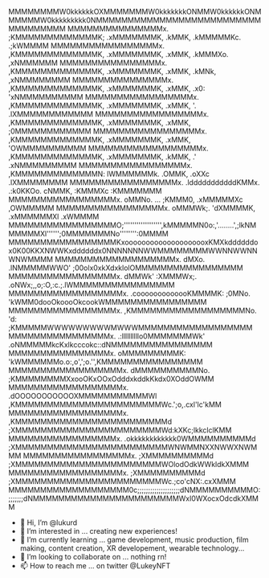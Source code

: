 MMMMMMMMW0kkkkkkOXMMMMMMMW0kkkkkkkONMMW0kkkkkkONMMMMMMW0kkkkkkkkk0NMMMMMMMMMMMMMMMMMMMMMMMMMMMMMMMMMMM
MMMMMMMMMMMMMMMx.      ;KMMMMMMMMMMMMMK;      .xMMMMMMMK,       .kMMK,      .kMMMMMKc.       .;kWMMMM
MMMMMMMMMMMMMMMMMx.      ,KMMMMMMMMMMMMMK,      .xMMMMMMMK,       .xMMK,      .kMMMXo.        ,xNMMMMMM
MMMMMMMMMMMMMMMMx.      ,KMMMMMMMMMMMMMK,      .xMMMMMMMK,       .xMMK,      .kMNk,        ,xNMMMMMMMM
MMMMMMMMMMMMMMMx.      ,KMMMMMMMMMMMMMK,      .xMMMMMMMK,       .xMMK,      .x0:        'xNMMMMMMMMMM
MMMMMMMMMMMMMMMMMx.      ,KMMMMMMMMMMMMMK,      .xMMMMMMMK,       .xMMK,       '.       .lXMMMMMMMMMMMM
MMMMMMMMMMMMMMMMMx.      ,KMMMMMMMMMMMMMK,      .xMMMMMMMK,       .xMMK,                 ;0MMMMMMMMMMMM
MMMMMMMMMMMMMMMMMx.      ,KMMMMMMMMMMMMMK,      .xMMMMMMMK,       .xMMK,                  'OWMMMMMMMMMM
MMMMMMMMMMMMMMMMMMx.      ,KMMMMMMMMMMMMMK,      .xMMMMMMMK,       .kMMK,          .'       .xNMMMMMMMMM
MMMMMMMMMMMMMMMMMx.      ,KMMMMMMMMMMMMMN:       lWMMMMMMk.       .OMMK,        .oXXc       .lXMMMMMMMM
MMMMMMMMMMMMMMMMMx.      .ldddddddddddKMMx.      .:k0KKOo.        cNMMK,       :KMMMXc        :KMMMMMMM
MMMMMMMMMMMMMMMMMx.                   oMMNo.        ...          ;KMMM0,      .xMMMMMXc        ,OWMMMMM
MMMMMMMMMMMMMMMMMx.                   oMMMWk;.                 'dXMMMMK,      .xMMMMMMXl        .xWMMMM
MMMMMMMMMMMMMMMMMO;'''''''''''''''''',kMMMMMN0o:,'........',;lkNMMMMMMXl'''''';0MMMMMMMNo'''''''':0MMMM
MMMMMMMMMMMMMMMMMKxoooooooooooooooooooxKMXkddddddox0K00KKXNWWKxddddddx0NNNNNNNWWMMMMMMMMWWNNWWNNWNWMMMM
MMMMMMMMMMMMMMMMMMMx.                    dMXo.      .lNMMMMMWWO'       ;00olx0xkXdxklolOMMMMMMMMMMMMMMMMM
MMMMMMMMMMMMMMMMMx.                    dMMWk'       :XMMMWx;.      .oNWx;,,o;:O,:c.;.lWMMMMMMMMMMMMMMMM
MMMMMMMMMMMMMMMMMMx.      .cooooooooooooKMMMMK:       ;0MNo.       'kWMM0dooOkoooOkcookWMMMMMMMMMMMMMMMM
MMMMMMMMMMMMMMMMMx.      ,KMMMMMMMMMMMMMMMMMMNo.      'd:        ;KMMMMMWWWWWWWWWMWWWMMMMMMMMMMMMMMMMMM
MMMMMMMMMMMMMMMMx.      .:llllllllllo0MMMMMMMWk'              .oNMMMMMkcKxlkcccokc::dNMMMMMMMMMMMMMMMM
MMMMMMMMMMMMMMMMx.                   oMMMMMMMMMK:            'kWMMMMMMo.o:,o',';o.'',KMMMMMMMMMMMMMMMM
MMMMMMMMMMMMMMMMMMx.                   dMMMMMMMMMMNo.         ;KMMMMMMMMXxooOKxOOxOdddxkddkKkdx0XOddOWMM
MMMMMMMMMMMMMMMMMMx.      .dOOOOOOOOOOOXMMMMMMMMMMMWl        ,KMMMMMMMMMMMMMMMMMMMMMMMWc.';o,.cxl'lc'kMM
MMMMMMMMMMMMMMMMMMx.      ,KMMMMMMMMMMMMMMMMMMMMMMMMd        ;XMMMMMMMMMMMMMMMMMMMMMMMWd:kXKc;lkkclclKMM
MMMMMMMMMMMMMMMMMx.      .okkkkkkkkkkkk0WMMMMMMMMMMd        ;XMMMMMMMMMMMMMMMMMMMMMMMMWNWMMNXXNWWXNWMMM
MMMMMMMMMMMMMMMMMx.                    ;XMMMMMMMMMMd        ;XMMMMMMMMMMMMMMMMMMMMMMMWOlodOdkWWkldkXMMM
MMMMMMMMMMMMMMMMMMx.                    ;XMMMMMMMMMMd        ;XMMMMMMMMMMMMMMMMMMMMMMMWc.;co'cNX:.cxXMMM
MMMMMMMMMMMMMMMMMMM0c;;;;;;;;;;;;;;;;;;;;dNMMMMMMMMMMO:;;;;;;;dNMMMMMMMMMMMMMMMMMMMMMMMWxl0WXocxOdcdkXMMM
- 👋 Hi, I’m @lukurd
- 👀 I’m interested in ... creating new experiences!
- 🌱 I’m currently learning ... game development, music production, film making, content creation, XR developement, wearable technology...
- 💞️ I’m looking to collaborate on ... nothing rn!
- 📫 How to reach me ... on twitter @LukeyNFT

<!---
lukurd/lukurd is a ✨ special ✨ repository because its `README.md` (this file) appears on your GitHub profile.
You can click the Preview link to take a look at your changes.
--->
